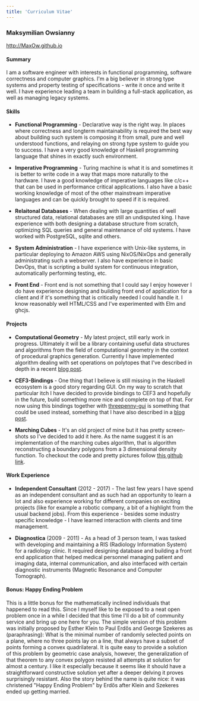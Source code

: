 ```yaml
---
title: 'Curriculum Vitae'
---
```


### Maksymilian Owsianny

<p style="margin-bottom:0px"><Maksymilian.Owsianny@gmail.com></p>

<http://MaxOw.github.io>

#### Summary

I am a software engineer with interests in functional programming, software
correctness and computer graphics. I'm a big believer in strong type systems and
property testing of specifications - write it once and write it well. I have
experience leading a team in building a full-stack application, as well as
managing legacy systems.

#### Skills

  - **Functional Programming** - Declarative way is the right way. In places
    where correctness and longterm maintainability is required the best way
    about building such system is composing it from small, pure and well
    understood functions, and relaying on strong type system to guide you to
    success. I have a very good knowledge of Haskell programming language that
    shines in exactly such environment.

  - **Imperative Programming** - Turing machine is what it is and sometimes it
    is better to write code in a way that maps more naturally to the hardware.
    I have a good knowledge of imperative languages like c/c++ that can be used
    in performance critical applications. I also have a basic working knowledge
    of most of the other mainstream imperative languages and can be quickly
    brought to speed if it is required.

  - **Relaitonal Databases** - When dealing with large quantities of well
    structured data, relational databases are still an undisputed king. I have
    experience with both designing a database structure from scratch, optimizing
    SQL queries and general maintenance of old systems. I have worked with
    PostgreSQL, sqlite and others.

  - **System Administration** - I have experience with Unix-like systems, in
    particular deploying to Amazon AWS using NixOS/NixOps and generally
    administrating such a webserver. I also have experience in basic DevOps,
    that is scripting a build system for continuous integration, automatically
    performing testing, etc.

  - **Front End** - Front end is not something that I could say I enjoy however
    I do have experience designing and building front end of application for
    a client and if it's something that is critically needed I could handle it.
    I know reasonably well HTML/CSS and I've experimented with Elm and ghcjs.

#### Projects

  - **Computational Geometry** - My latest project, still early work in
    progress. Ultimately it will be a library containing useful data structures
    and algorithms from the field of computational geometry in the context of
    procedural graphics generation. Currently I have implemented algorithm
    dealing with set operations on polytopes that I've described in depth in
    a recent [blog post][blog-computational-geometry].

  - **CEF3-Bindings** - One thing that I believe is still missing in the Haskell
    ecosystem is a good story regarding GUI. On my way to scratch that
    particular itch I have decided to provide bindings to CEF3 and hopefully in
    the future, build something more nice and complete on top of that. For now
    using this bindings together with [threepenny-gui] is something that could
    be used instead, something that I have also described in a [blog
    post][blog-cef3].

  - **Marching Cubes** - It's an old project of mine but it has pretty
    screen-shots so I've decided to add it here. As the name suggest it is an
    implementation of the marching cubes algorithm, that is algorithm
    reconstructing a boundary polygons from a 3 dimensional density function. To
    checkout the code and pretty pictures follow
    [this github link][github-marching-cubes].

#### Work Experience

  - **Independent Consultant** (2012 - 2017) - The last few years I have spend
    as an independent consultant and as such had an opportunity to learn a lot
    and also experience working for different companies on exciting projects
    (like for example a robotic company, a bit of a highlight from the usual
    backend jobs). From this experience - besides some industry specific
    knowledge - I have learned interaction with clients and time management.

  - **Diagnostica** (2009 - 2011) - As a head of 3 person team, I was tasked
    with developing and maintaining a RIS (Radiology Information System) for
    a radiology clinic. It required designing database and building a front end
    application that helped medical personnel managing patient and imaging data,
    internal communication, and also interfaced with certain diagnostic
    instruments (Magnetic Resonance and Computer Tomograph).

#### Bonus: Happy Ending Problem

This is a little bonus for the mathematically inclined individuals that happened
to read this. Since I myself like to be exposed to a neat open problem once in
a while I decided that this time I'll do a bit of community service and bring up
one here for you. The simple version of this problem was initially proposed by
Esther Klein to Paul Erdős and George Szekeres as (paraphrasing): What is the
minimal number of randomly selected points on a plane, where no three points lay
on a line, that always have a subset of points forming a convex quadrilateral.
It is quite easy to provide a solution of this problem by geometric case
analysis, however, the generalization of that theorem to any convex polygon
resisted all attempts at solution for almost a century. I like it especially
because it seems like it should have a straightforward constructive solution yet
after a deeper delving it proves surprisingly resistant. Also the story behind
the name is quite nice: it was christened "Happy Ending Problem" by Erdős after
Klein and Szekeres ended up getting married.

[blog-computational-geometry]: https://maxow.github.io/posts/computational-geometry-set-operations-on-polytopes.html
[blog-cef3]: https://maxow.github.io/posts/creating-a-desktop-application-with-threepenny-gui-and-cef3.html
[threepenny-gui]: http://hackage.haskell.org/package/threepenny-gui
[github-marching-cubes]: https://github.com/MaxOw/MarchingCubes

